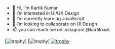 - 👋 Hi, I’m Kartik Kumar
- 👀 I’m interested in UI/UX Design
- 🌱 I’m currently learning JavaScript
- 💞️ I’m looking to collaborate on UI Design
- 📫 you can reach me on instagram @kartikxisk



[![trophy](http://github-profile-summary-cards.vercel.app/api/cards/profile-details?username=kartikxisk&theme=github_dark)]
[![trophy](http://github-profile-summary-cards.vercel.app/api/cards/repos-per-language?username=kartikxisk&theme=github_dark)]
[![trophy](https://github-profile-trophy.vercel.app/?username=kartikxisk)](https://github.com/ryo-ma/github-profile-trophy)

<!---
kartikxisk/kartikxisk is a ✨ special ✨ repository because its `README.md` (this file) appears on your GitHub profile.
You can click the Preview link to take a look at your changes.
--->
